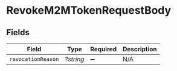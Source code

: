 # RevokeM2MTokenRequestBody


## Fields

| Field              | Type               | Required           | Description        |
| ------------------ | ------------------ | ------------------ | ------------------ |
| `revocationReason` | *?string*          | :heavy_minus_sign: | N/A                |